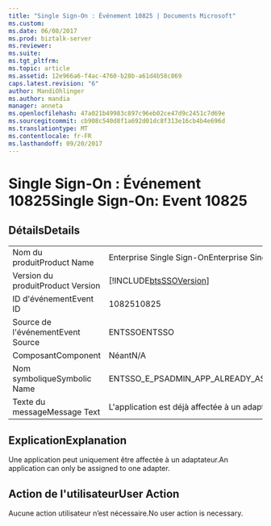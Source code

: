 ```yaml
---
title: "Single Sign-On : Événement 10825 | Documents Microsoft"
ms.custom: 
ms.date: 06/08/2017
ms.prod: biztalk-server
ms.reviewer: 
ms.suite: 
ms.tgt_pltfrm: 
ms.topic: article
ms.assetid: 12e966a6-f4ac-4760-b28b-a61d4b58c869
caps.latest.revision: "6"
author: MandiOhlinger
ms.author: mandia
manager: anneta
ms.openlocfilehash: 47a021b49983c897c96eb02ce47d9c2451c7d69e
ms.sourcegitcommit: cb908c540d8f1a692d01dc8f313e16cb4b4e696d
ms.translationtype: MT
ms.contentlocale: fr-FR
ms.lasthandoff: 09/20/2017
---
```

# <a name="single-sign-on-event-10825"></a><span data-ttu-id="2edff-102">Single Sign-On : Événement 10825</span><span class="sxs-lookup"><span data-stu-id="2edff-102">Single Sign-On: Event 10825</span></span>
## <a name="details"></a><span data-ttu-id="2edff-103">Détails</span><span class="sxs-lookup"><span data-stu-id="2edff-103">Details</span></span>  
  
|||  
|-|-|  
|<span data-ttu-id="2edff-104">Nom du produit</span><span class="sxs-lookup"><span data-stu-id="2edff-104">Product Name</span></span>|<span data-ttu-id="2edff-105">Enterprise Single Sign-On</span><span class="sxs-lookup"><span data-stu-id="2edff-105">Enterprise Single Sign-On</span></span>|  
|<span data-ttu-id="2edff-106">Version du produit</span><span class="sxs-lookup"><span data-stu-id="2edff-106">Product Version</span></span>|[!INCLUDE[btsSSOVersion](../includes/btsssoversion-md.md)]|  
|<span data-ttu-id="2edff-107">ID d'événement</span><span class="sxs-lookup"><span data-stu-id="2edff-107">Event ID</span></span>|<span data-ttu-id="2edff-108">10825</span><span class="sxs-lookup"><span data-stu-id="2edff-108">10825</span></span>|  
|<span data-ttu-id="2edff-109">Source de l'événement</span><span class="sxs-lookup"><span data-stu-id="2edff-109">Event Source</span></span>|<span data-ttu-id="2edff-110">ENTSSO</span><span class="sxs-lookup"><span data-stu-id="2edff-110">ENTSSO</span></span>|  
|<span data-ttu-id="2edff-111">Composant</span><span class="sxs-lookup"><span data-stu-id="2edff-111">Component</span></span>|<span data-ttu-id="2edff-112">Néant</span><span class="sxs-lookup"><span data-stu-id="2edff-112">N/A</span></span>|  
|<span data-ttu-id="2edff-113">Nom symbolique</span><span class="sxs-lookup"><span data-stu-id="2edff-113">Symbolic Name</span></span>|<span data-ttu-id="2edff-114">ENTSSO_E_PSADMIN_APP_ALREADY_ASSIGNED</span><span class="sxs-lookup"><span data-stu-id="2edff-114">ENTSSO_E_PSADMIN_APP_ALREADY_ASSIGNED</span></span>|  
|<span data-ttu-id="2edff-115">Texte du message</span><span class="sxs-lookup"><span data-stu-id="2edff-115">Message Text</span></span>|<span data-ttu-id="2edff-116">L'application est déjà affectée à un adaptateur.</span><span class="sxs-lookup"><span data-stu-id="2edff-116">The application is already assigned to an adapter.</span></span>|  
  
## <a name="explanation"></a><span data-ttu-id="2edff-117">Explication</span><span class="sxs-lookup"><span data-stu-id="2edff-117">Explanation</span></span>  
 <span data-ttu-id="2edff-118">Une application peut uniquement être affectée à un adaptateur.</span><span class="sxs-lookup"><span data-stu-id="2edff-118">An application can only be assigned to one adapter.</span></span>  
  
## <a name="user-action"></a><span data-ttu-id="2edff-119">Action de l'utilisateur</span><span class="sxs-lookup"><span data-stu-id="2edff-119">User Action</span></span>  
 <span data-ttu-id="2edff-120">Aucune action utilisateur n’est nécessaire.</span><span class="sxs-lookup"><span data-stu-id="2edff-120">No user action is necessary.</span></span>